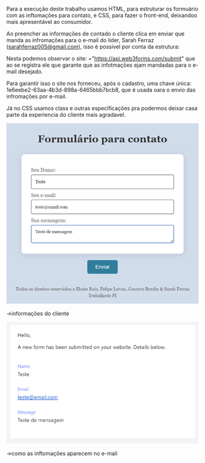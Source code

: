 Para a execução deste trabalho usamos HTML, para estruturar os formuário com as inftomações para contato, e CSS, para fazer o front-end, deixandoo mais apresentável ao consumidor.

Ao preencher as informações de contado o cliente clica em enviar que manda as infromações para o e-mail do lider, Sarah Ferraz (sarahferraz005@gmail.com), isso é possivel por conta da estrutura:

 <form action="https://api.web3forms.com/submit" method="POST">
      <input
        type="hidden"
        name="access_key"
        value="1e6eebe2-63aa-4b3d-898a-6465bbb7bcb8"
      />

Nesta podemos observar o site: ="https://api.web3forms.com/submit" que ao se registra ele que garante que as infotmações ejam mandadas para o e-mail desejado.

Para garantir isso o site nos forneceu, após o cadastro, uma chave única: 1e6eebe2-63aa-4b3d-898a-6465bbb7bcb8, que é usada oara o envio das infromações por e-mail.

Já no CSS usamos class e outras especificações pra podermos deixar casa parte da experiencia do cliente mais agradavel.

![alt text](image.png) 

->informações do cliente

![alt text](image-1.png) 

->como as inftomações aparecem no e-mail
